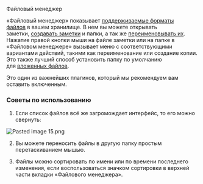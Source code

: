 Файловый менеджер

«Файловый менеджер» показывает [поддерживаемые форматы файлов](https://publish.obsidian.md/help-ru/%D0%9F%D1%80%D0%BE%D0%B4%D0%B2%D0%B8%D0%BD%D1%83%D1%82%D0%BE%D0%B5+%D0%B8%D1%81%D0%BF%D0%BE%D0%BB%D1%8C%D0%B7%D0%BE%D0%B2%D0%B0%D0%BD%D0%B8%D0%B5/%D0%9F%D0%BE%D0%B4%D0%B4%D0%B5%D1%80%D0%B6%D0%B8%D0%B2%D0%B0%D0%B5%D0%BC%D1%8B%D0%B5+%D1%84%D0%BE%D1%80%D0%BC%D0%B0%D1%82%D1%8B+%D1%84%D0%B0%D0%B9%D0%BB%D0%BE%D0%B2) в вашем хранилище. В нем вы можете открывать заметки, [создавать заметки](https://publish.obsidian.md/help-ru/%D0%A0%D1%83%D0%BA%D0%BE%D0%B2%D0%BE%D0%B4%D1%81%D1%82%D0%B2%D0%B0/%D0%A1%D0%BE%D0%B7%D0%B4%D0%B0%D0%BD%D0%B8%D0%B5+%D0%B7%D0%B0%D0%BC%D0%B5%D1%82%D0%BE%D0%BA) и папки, а так же [переименовывать их](https://publish.obsidian.md/help-ru/%D0%A0%D1%83%D0%BA%D0%BE%D0%B2%D0%BE%D0%B4%D1%81%D1%82%D0%B2%D0%B0/%D0%9F%D0%B5%D1%80%D0%B5%D0%B8%D0%BC%D0%B5%D0%BD%D0%BE%D0%B2%D0%B0%D0%BD%D0%B8%D0%B5+%D0%B7%D0%B0%D0%BC%D0%B5%D1%82%D0%BE%D0%BA). Нажатие правой кнопки мыши на файле заметки или на папке в «Файловом менеджере» вызывает меню с соответствующими вариантами действий, такими как переименование или создание копии. Это также лучший способ установить папку по умолчанию для [вложенных файлов](https://publish.obsidian.md/help-ru/%D0%A0%D1%83%D0%BA%D0%BE%D0%B2%D0%BE%D0%B4%D1%81%D1%82%D0%B2%D0%B0/%D0%92%D1%81%D1%82%D1%80%D0%B0%D0%B8%D0%B2%D0%B0%D0%BD%D0%B8%D0%B5+%D0%B2%D0%BB%D0%BE%D0%B6%D0%B5%D0%BD%D0%B8%D0%B9+%D0%B2+%D0%B7%D0%B0%D0%BC%D0%B5%D1%82%D0%BA%D0%B8).

Это один из важнейших плагинов, который мы рекомендуем вам оставить включенным.

### Советы по использованию

1. Если список файлов всё же загромождает интерфейс, то его можно свернуть:

![Pasted image 15.png](https://publish-01.obsidian.md/access/bc4593b90e25e8dceb51856a653266e5/%D0%92%D0%BB%D0%BE%D0%B6%D0%B5%D0%BD%D0%B8%D1%8F/Pasted%20image%2015.png)

2. Вы можете переносить файлы в другую папку простым перетаскиванием мышью.
    
3. Файлы можно сортировать по имени или по времени последнего изменения, если воспользоваться значком сортировки в верхней части вкладки «Файлового менеджера».
